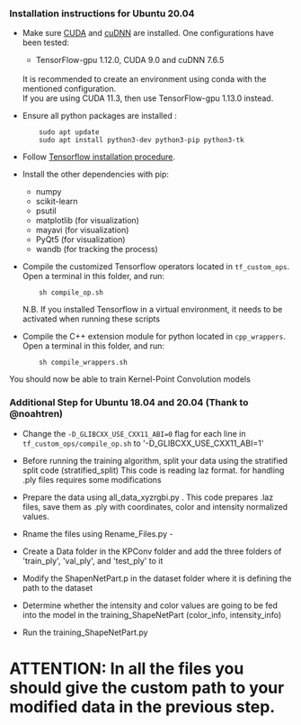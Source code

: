 ### Installation instructions for Ubuntu 20.04
     
* Make sure <a href="https://docs.nvidia.com/cuda/cuda-installation-guide-linux/index.html">CUDA</a>  and <a href="https://docs.nvidia.com/deeplearning/sdk/cudnn-install/index.html">cuDNN</a> are installed. One configurations have been tested: 
     - TensorFlow-gpu 1.12.0, CUDA 9.0 and cuDNN 7.6.5 <br />
  <br />
  It is recommended to create an environment using conda with the mentioned configuration.<br />
  If you are using CUDA 11.3, then use TensorFlow-gpu 1.13.0 instead.<br />
  
* Ensure all python packages are installed :

          sudo apt update
          sudo apt install python3-dev python3-pip python3-tk

* Follow <a href="https://www.tensorflow.org/install/pip">Tensorflow installation procedure</a>.

* Install the other dependencies with pip:
     - numpy
     - scikit-learn
     - psutil
     - matplotlib (for visualization)
     - mayavi (for visualization)
     - PyQt5 (for visualization)
     - wandb (for tracking the process)
     
* Compile the customized Tensorflow operators located in `tf_custom_ops`. Open a terminal in this folder, and run:

          sh compile_op.sh

     N.B. If you installed Tensorflow in a virtual environment, it needs to be activated when running these scripts
     
* Compile the C++ extension module for python located in `cpp_wrappers`. Open a terminal in this folder, and run:

          sh compile_wrappers.sh

You should now be able to train Kernel-Point Convolution models

### Additional Step for Ubuntu 18.04 and 20.04 (Thank to @noahtren)

* Change the `-D_GLIBCXX_USE_CXX11_ABI=0` flag for each line in `tf_custom_ops/compile_op.sh` to '-D_GLIBCXX_USE_CXX11_ABI=1'



* Before running the training algorithm, split your data using the stratified split code (stratified_split) This code is reading laz format. for handling .ply files requires some modifications
* Prepare the data using all_data_xyzrgbi.py . This code prepares .laz files, save them as .ply with coordinates, color and intensity  normalized values. 
* Rname the files using Rename_Files.py -
* Create a Data folder in the KPConv folder and add the three folders of 'train_ply', 'val_ply', and 'test_ply' to it
* Modify the ShapenNetPart.p in the dataset folder where it is defining the path to the dataset 
* Determine whether the intensity and color values are going to be fed into the model in the training_ShapeNetPart (color_info, intensity_info)
* Run the training_ShapeNetPart.py

# ATTENTION: In all the files you should give the custom path to your modified data in the previous step. 
